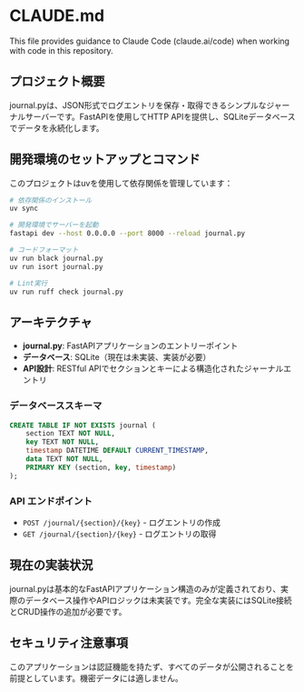 # CLAUDE.md

This file provides guidance to Claude Code (claude.ai/code) when working with code in this repository.

## プロジェクト概要

journal.pyは、JSON形式でログエントリを保存・取得できるシンプルなジャーナルサーバーです。FastAPIを使用してHTTP APIを提供し、SQLiteデータベースでデータを永続化します。

## 開発環境のセットアップとコマンド

このプロジェクトはuvを使用して依存関係を管理しています：

```bash
# 依存関係のインストール
uv sync

# 開発環境でサーバーを起動
fastapi dev --host 0.0.0.0 --port 8000 --reload journal.py

# コードフォーマット
uv run black journal.py
uv run isort journal.py

# Lint実行
uv run ruff check journal.py
```

## アーキテクチャ

- **journal.py**: FastAPIアプリケーションのエントリーポイント
- **データベース**: SQLite（現在は未実装、実装が必要）
- **API設計**: RESTful APIでセクションとキーによる構造化されたジャーナルエントリ

### データベーススキーマ
```sql
CREATE TABLE IF NOT EXISTS journal (
    section TEXT NOT NULL,
    key TEXT NOT NULL,
    timestamp DATETIME DEFAULT CURRENT_TIMESTAMP,
    data TEXT NOT NULL,
    PRIMARY KEY (section, key, timestamp)
);
```

### API エンドポイント
- `POST /journal/{section}/{key}` - ログエントリの作成
- `GET /journal/{section}/{key}` - ログエントリの取得

## 現在の実装状況

journal.pyは基本的なFastAPIアプリケーション構造のみが定義されており、実際のデータベース操作やAPIロジックは未実装です。完全な実装にはSQLite接続とCRUD操作の追加が必要です。

## セキュリティ注意事項

このアプリケーションは認証機能を持たず、すべてのデータが公開されることを前提としています。機密データには適しません。
